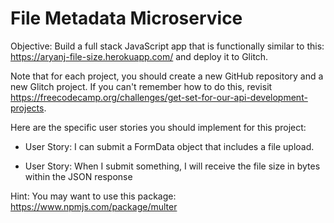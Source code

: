 # File Metadata Microservice

Objective: Build a full stack JavaScript app that is functionally similar to this: https://aryanj-file-size.herokuapp.com/ and deploy it to Glitch.

Note that for each project, you should create a new GitHub repository and a new Glitch project. If you can't remember how to do this, revisit https://freecodecamp.org/challenges/get-set-for-our-api-development-projects.

Here are the specific user stories you should implement for this project:

- User Story: I can submit a FormData object that includes a file upload.

- User Story: When I submit something, I will receive the file size in bytes within the JSON response

Hint: You may want to use this package: https://www.npmjs.com/package/multer